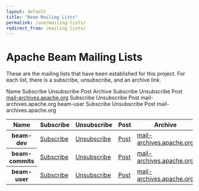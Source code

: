 ```yaml
---
layout: default
title: "Beam Mailing Lists"
permalink: /use/mailing-lists/
redirect_from: /mailing_lists/
---
```


# Apache Beam Mailing Lists

These are the mailing lists that have been established for this project. For each list, there is a subscribe, unsubscribe, and an archive link.

Name	Subscribe	Unsubscribe	Post	Archive
	Subscribe	Unsubscribe	Post	[mail-archives.apache.org](http://mail-archives.apache.org/mod_mbox/incubator-beam-dev/)
	Subscribe	Unsubscribe	Post	mail-archives.apache.org
beam-user	Subscribe	Unsubscribe	Post	mail-archives.apache.org

<table class="table table-hover">
  <thead>
    <tr>
      <th>Name</th>
      <th>Subscribe</th>
      <th>Unsubscribe</th>
      <th>Post</th>
      <th>Archive</th>
    </tr>
  </thead>
  <tbody>
    <tr>
      <th scope="row">beam-dev</th>
      <td><a href="mailto:dev-subscribe@beam.incubator.apache.org">Subscribe</a></td>
      <td><a href="mailto:dev-unsubscribe@beam.incubator.apache.org">Unsubscribe</a></td>
      <td><a href="mailto:dev@beam.incubator.apache.org">Post</a></td>
      <td><a href="http://mail-archives.apache.org/mod_mbox/incubator-beam-dev/">mail-archives.apache.org</a></td>
    </tr>
    <tr>
      <th scope="row">beam-commits</th>
      <td><a href="mailto:commits-subscribe@beam.incubator.apache.org">Subscribe</a></td>
      <td><a href="mailto:commits-unsubscribe@beam.incubator.apache.org">Unsubscribe</a></td>
      <td><a href="mailto:commits@beam.incubator.apache.org">Post</a></td>
      <td><a href="http://mail-archives.apache.org/mod_mbox/incubator-beam-commits/">mail-archives.apache.org</a></td>
    </tr>
    <tr>
      <th scope="row">beam-user</th>
      <td><a href="mailto:user-subscribe@beam.incubator.apache.org">Subscribe</a></td>
      <td><a href="mailto:user-unsubscribe@beam.incubator.apache.org">Unsubscribe</a></td>
      <td><a href="mailto:user@beam.incubator.apache.org">Post</a></td>
      <td><a href="http://mail-archives.apache.org/mod_mbox/incubator-beam-user/">mail-archives.apache.org</a></td>
    </tr>
</tbody>
</table>
